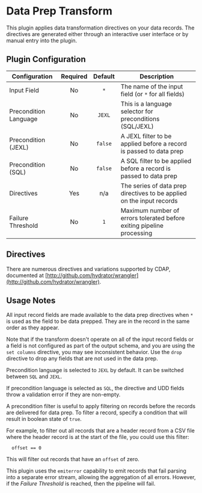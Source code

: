 # Data Prep Transform

This plugin applies data transformation directives on your data records. The directives
are generated either through an interactive user interface or by manual entry into the
plugin.

## Plugin Configuration

| Configuration         | Required | Default | Description                                                           |
|-----------------------| :------: |:-------:|-----------------------------------------------------------------------|
| Input Field           | No       |   `*`   | The name of the input field (or `*` for all fields)                   |
| Precondition Language | No       | `JEXL`  | This is a language selector for preconditions (SQL/JEXL)              |
| Precondition (JEXL)   | No       | `false` | A JEXL filter to be applied before a record is passed to data prep    |
| Precondition (SQL)    | No       | `false` | A SQL filter to be applied before a record is passed to data prep     |
| Directives            | Yes      |   n/a   | The series of data prep directives to be applied on the input records |
| Failure Threshold     | No       |   `1`   | Maximum number of errors tolerated before exiting pipeline processing |

## Directives

There are numerous directives and variations supported by CDAP, documented at
[http://github.com/hydrator/wrangler](http://github.com/hydrator/wrangler).

## Usage Notes

All input record fields are made available to the data prep directives when `*` is used as
the field to be data prepped. They are in the record in the same order as they appear.

Note that if the transform doesn't operate on all of the input record fields or a field is
not configured as part of the output schema, and you are using the `set columns`
directive, you may see inconsistent behavior. Use the `drop` directive to drop any fields
that are not used in the data prep.

Precondition language is selected to `JEXL` by default. It can be switched between `SQL`
and `JEXL`.

If precondition language is selected as `SQL`, the directive and UDD fields throw a
validation error if they are non-empty.

A precondition filter is useful to apply filtering on records before the records are
delivered for data prep. To filter a record, specify a condition that will result in
boolean state of `true`.

For example, to filter out all records that are a header record from a CSV file where the
header record is at the start of the file, you could use this filter:

```
  offset == 0
```

This will filter out records that have an `offset` of zero.

This plugin uses the `emiterror` capability to emit records that fail parsing into a
separate error stream, allowing the aggregation of all errors. However, if the _Failure
Threshold_ is reached, then the pipeline will fail.
